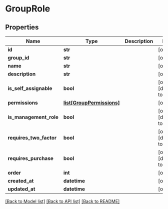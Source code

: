 # GroupRole


## Properties
Name | Type | Description | Notes
------------ | ------------- | ------------- | -------------
**id** | **str** |  | [optional] 
**group_id** | **str** |  | [optional] 
**name** | **str** |  | [optional] 
**description** | **str** |  | [optional] 
**is_self_assignable** | **bool** |  | [optional] [default to False]
**permissions** | [**list[GroupPermissions]**](GroupPermissions.md) |  | [optional] 
**is_management_role** | **bool** |  | [optional] [default to False]
**requires_two_factor** | **bool** |  | [optional] [default to False]
**requires_purchase** | **bool** |  | [optional] [default to False]
**order** | **int** |  | [optional] 
**created_at** | **datetime** |  | [optional] 
**updated_at** | **datetime** |  | [optional] 

[[Back to Model list]](../README.md#documentation-for-models) [[Back to API list]](../README.md#documentation-for-api-endpoints) [[Back to README]](../README.md)



